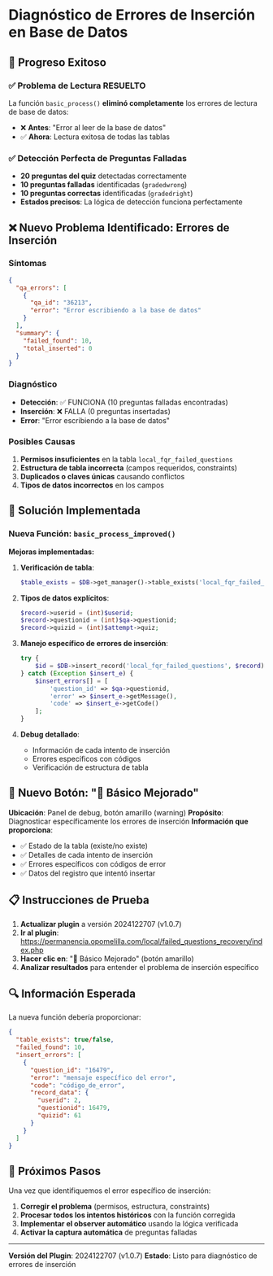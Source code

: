 # Diagnóstico de Errores de Inserción en Base de Datos

## 🎉 **Progreso Exitoso**

### ✅ **Problema de Lectura RESUELTO**
La función `basic_process()` **eliminó completamente** los errores de lectura de base de datos:
- ❌ **Antes**: "Error al leer de la base de datos" 
- ✅ **Ahora**: Lectura exitosa de todas las tablas

### ✅ **Detección Perfecta de Preguntas Falladas**
- **20 preguntas del quiz** detectadas correctamente
- **10 preguntas falladas** identificadas (`gradedwrong`)
- **10 preguntas correctas** identificadas (`gradedright`)
- **Estados precisos**: La lógica de detección funciona perfectamente

## ❌ **Nuevo Problema Identificado: Errores de Inserción**

### **Síntomas**
```json
{
  "qa_errors": [
    {
      "qa_id": "36213",
      "error": "Error escribiendo a la base de datos"
    }
  ],
  "summary": {
    "failed_found": 10,
    "total_inserted": 0
  }
}
```

### **Diagnóstico**
- **Detección**: ✅ FUNCIONA (10 preguntas falladas encontradas)
- **Inserción**: ❌ FALLA (0 preguntas insertadas)
- **Error**: "Error escribiendo a la base de datos"

### **Posibles Causas**
1. **Permisos insuficientes** en la tabla `local_fqr_failed_questions`
2. **Estructura de tabla incorrecta** (campos requeridos, constraints)
3. **Duplicados o claves únicas** causando conflictos
4. **Tipos de datos incorrectos** en los campos

## 🔧 **Solución Implementada**

### **Nueva Función: `basic_process_improved()`**

**Mejoras implementadas:**

1. **Verificación de tabla**:
   ```php
   $table_exists = $DB->get_manager()->table_exists('local_fqr_failed_questions');
   ```

2. **Tipos de datos explícitos**:
   ```php
   $record->userid = (int)$userid;
   $record->questionid = (int)$qa->questionid;
   $record->quizid = (int)$attempt->quiz;
   ```

3. **Manejo específico de errores de inserción**:
   ```php
   try {
       $id = $DB->insert_record('local_fqr_failed_questions', $record);
   } catch (Exception $insert_e) {
       $insert_errors[] = [
           'question_id' => $qa->questionid,
           'error' => $insert_e->getMessage(),
           'code' => $insert_e->getCode()
       ];
   }
   ```

4. **Debug detallado**:
   - Información de cada intento de inserción
   - Errores específicos con códigos
   - Verificación de estructura de tabla

## 🎯 **Nuevo Botón: "🔧 Básico Mejorado"**

**Ubicación**: Panel de debug, botón amarillo (warning)
**Propósito**: Diagnosticar específicamente los errores de inserción
**Información que proporciona**:
- ✅ Estado de la tabla (existe/no existe)
- ✅ Detalles de cada intento de inserción
- ✅ Errores específicos con códigos de error
- ✅ Datos del registro que intentó insertar

## 📋 **Instrucciones de Prueba**

1. **Actualizar plugin** a versión 2024122707 (v1.0.7)
2. **Ir al plugin**: https://permanencia.opomelilla.com/local/failed_questions_recovery/index.php
3. **Hacer clic en**: "🔧 Básico Mejorado" (botón amarillo)
4. **Analizar resultados** para entender el problema de inserción específico

## 🔍 **Información Esperada**

La nueva función debería proporcionar:
```json
{
  "table_exists": true/false,
  "failed_found": 10,
  "insert_errors": [
    {
      "question_id": "16479",
      "error": "mensaje específico del error",
      "code": "código_de_error",
      "record_data": { 
        "userid": 2,
        "questionid": 16479,
        "quizid": 61
      }
    }
  ]
}
```

## 🎯 **Próximos Pasos**

Una vez que identifiquemos el error específico de inserción:

1. **Corregir el problema** (permisos, estructura, constraints)
2. **Procesar todos los intentos históricos** con la función corregida
3. **Implementar el observer automático** usando la lógica verificada
4. **Activar la captura automática** de preguntas falladas

---

**Versión del Plugin**: 2024122707 (v1.0.7)
**Estado**: Listo para diagnóstico de errores de inserción 